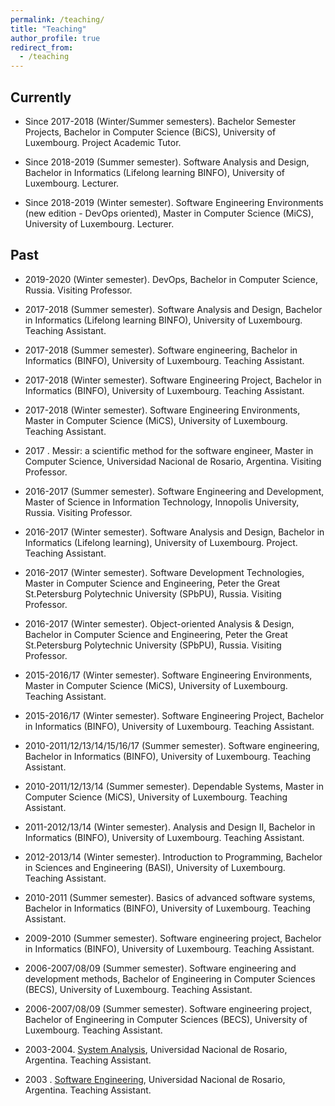 ```yaml
---
permalink: /teaching/
title: "Teaching"
author_profile: true
redirect_from: 
  - /teaching
---
```


##  Currently 

* Since 2017-2018 (Winter/Summer semesters). Bachelor Semester Projects, Bachelor in Computer Science (BiCS), University of Luxembourg. Project Academic Tutor.

* Since 2018-2019 (Summer semester). Software Analysis and Design, Bachelor in Informatics (Lifelong learning BINFO), University of Luxembourg. Lecturer.
  
* Since 2018-2019 (Winter semester). Software Engineering Environments (new edition - DevOps oriented), Master in Computer Science (MiCS), University of Luxembourg. Lecturer.




##  Past 

* 2019-2020 (Winter semester). DevOps, Bachelor in Computer Science, Russia. Visiting Professor.

* 2017-2018 (Summer semester). Software Analysis and Design, Bachelor in Informatics (Lifelong learning BINFO), University of Luxembourg. Teaching Assistant.
  
* 2017-2018 (Summer semester). Software engineering, Bachelor in Informatics (BINFO), University of Luxembourg. Teaching Assistant.

* 2017-2018 (Winter semester). Software Engineering Project, Bachelor in Informatics (BINFO), University of Luxembourg. Teaching Assistant.

* 2017-2018 (Winter semester). Software Engineering Environments, Master in Computer Science (MiCS), University of Luxembourg. Teaching Assistant.


* 2017 . Messir: a scientific method for the software engineer, Master in Computer Science, Universidad Nacional de Rosario, Argentina. Visiting Professor.

* 2016-2017 (Summer semester). Software Engineering and Development, Master of Science in Information Technology, Innopolis University, Russia. Visiting Professor.

* 2016-2017 (Winter semester). Software Analysis and Design, Bachelor in Informatics (Lifelong learning), University of Luxembourg. Project. Teaching Assistant.

* 2016-2017 (Winter semester). Software Development Technologies, Master in Computer Science and Engineering, Peter the Great St.Petersburg Polytechnic University (SPbPU), Russia. Visiting Professor.


* 2016-2017 (Winter semester). Object-oriented Analysis & Design, Bachelor in Computer Science and Engineering, Peter the Great St.Petersburg Polytechnic University (SPbPU), Russia. Visiting Professor.

* 2015-2016/17 (Winter semester). Software Engineering Environments, Master in Computer Science (MiCS), University of Luxembourg. Teaching Assistant.


* 2015-2016/17 (Winter semester). Software Engineering Project, Bachelor in Informatics (BINFO), University of Luxembourg. Teaching Assistant.

* 2010-2011/12/13/14/15/16/17 (Summer semester). Software engineering, Bachelor in Informatics (BINFO), University of Luxembourg. Teaching Assistant.


* 2010-2011/12/13/14 (Summer semester). Dependable Systems, Master in Computer Science (MiCS), University of Luxembourg. Teaching Assistant.


* 2011-2012/13/14 (Winter semester). Analysis and Design II, Bachelor in Informatics (BINFO), University of Luxembourg. Teaching Assistant.

* 2012-2013/14 (Winter semester). Introduction to Programming, Bachelor in Sciences and Engineering (BASI), University of Luxembourg. Teaching Assistant.


* 2010-2011 (Summer semester). Basics of advanced software systems, Bachelor in Informatics (BINFO), University of Luxembourg. Teaching Assistant.

* 2009-2010 (Summer semester). Software engineering project, Bachelor in Informatics (BINFO), University of Luxembourg. Teaching Assistant.


* 2006-2007/08/09 (Summer semester). Software engineering and development methods, Bachelor of Engineering in Computer Sciences (BECS), University of Luxembourg. Teaching Assistant.

* 2006-2007/08/09 (Summer semester). Software engineering project, Bachelor of Engineering in Computer Sciences (BECS), University of Luxembourg. Teaching Assistant.

* 2003-2004. [System Analysis](www.fceia.unr.edu.ar/asist/), Universidad Nacional de Rosario, Argentina. Teaching Assistant.

* 2003 . [Software Engineering](https://www.fceia.unr.edu.ar/ingsoft/), Universidad Nacional de Rosario, Argentina. Teaching Assistant.
